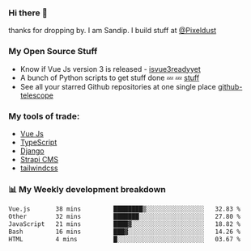 ### Hi there 👋

thanks for dropping by.
I am Sandip. I build stuff at [@Pixeldust](github.com/pixeldust-in/)

###  **My Open Source Stuff**

 - Know if Vue Js version 3 is released -  [isvue3readyyet](https://github.com/sandiprb/isvue3readyyet)
 - A bunch of Python scripts to get stuff done 💤 💤 [stuff](https://github.com/sandiprb/stuff)
 - See all your starred Github repositories at one single place [github-telescope](https://github.com/sandiprb/github-telescope)



###  **My tools of trade:**
 - [Vue Js](https://github.com/vuejs/vue/)
 - [TypeScript](https://github.com/microsoft/TypeScript)
 - [Django](github.com/django/django)
 - [Strapi CMS](github.com/strapi/strapi)
 - [tailwindcss](https://github.com/tailwindlabs/tailwindcss)


###  📊 **My Weekly development breakdown**
<!--START_SECTION:waka-->

```txt
Vue.js       38 mins         ████████▒░░░░░░░░░░░░░░░░   32.83 %
Other        32 mins         ███████░░░░░░░░░░░░░░░░░░   27.80 %
JavaScript   21 mins         ████▓░░░░░░░░░░░░░░░░░░░░   18.82 %
Bash         16 mins         ███▓░░░░░░░░░░░░░░░░░░░░░   14.26 %
HTML         4 mins          █░░░░░░░░░░░░░░░░░░░░░░░░   03.67 %
```

<!--END_SECTION:waka-->
